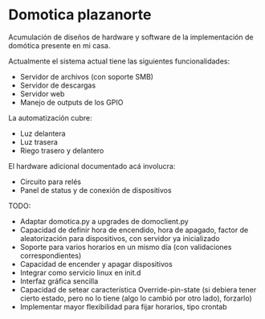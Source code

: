 # Domotica plazanorte

Acumulación de diseños de hardware y software de la implementación de domótica presente en mi casa.

Actualmente el sistema actual tiene las siguientes funcionalidades:
  - Servidor de archivos (con soporte SMB)
  - Servidor de descargas
  - Servidor web
  - Manejo de outputs de los GPIO

La automatización cubre:
  - Luz delantera
  - Luz trasera
  - Riego trasero y delantero

El hardware adicional documentado acá involucra:
  - Circuito para relés
  - Panel de status y de conexión de dispositivos

TODO:
  * Adaptar domotica.py a upgrades de domoclient.py
  * Capacidad de definir hora de encendido, hora de apagado, factor de aleatorización para dispositivos, con servidor ya inicializado
  * Soporte para varios horarios en un mismo día (con validaciones correspondientes)
  * Capacidad de encender y apagar dispositivos
  * Integrar como servicio linux en init.d
  * Interfaz gráfica sencilla
  * Capacidad de setear característica Override-pin-state (si debiera tener cierto estado, pero no lo tiene (algo lo cambió por otro lado), forzarlo)
  * Implementar mayor flexibilidad para fijar horarios, tipo crontab